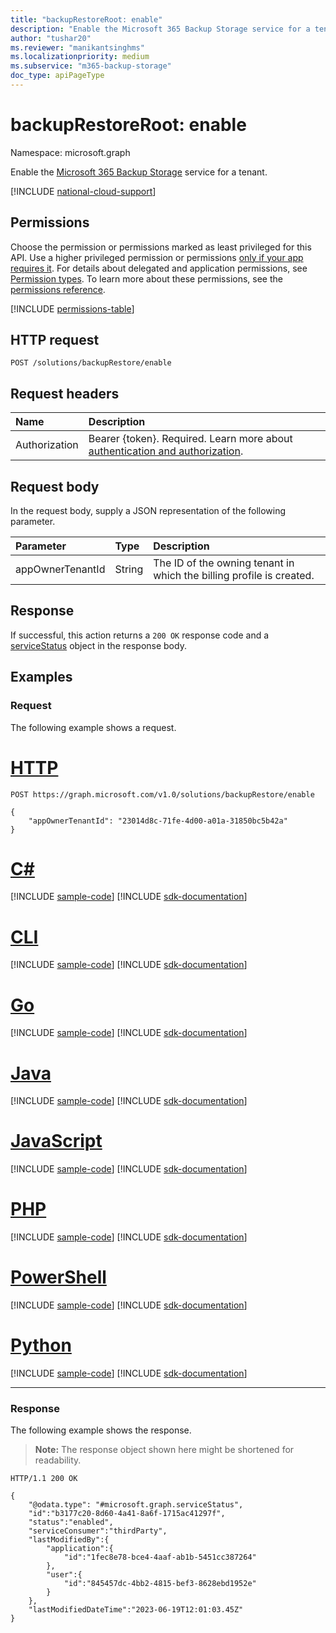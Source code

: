 ```yaml
---
title: "backupRestoreRoot: enable"
description: "Enable the Microsoft 365 Backup Storage service for a tenant."
author: "tushar20"
ms.reviewer: "manikantsinghms"
ms.localizationpriority: medium
ms.subservice: "m365-backup-storage"
doc_type: apiPageType
---
```


# backupRestoreRoot: enable

Namespace: microsoft.graph

Enable the [Microsoft 365 Backup Storage](../resources/backuprestoreroot.md) service for a tenant.

[!INCLUDE [national-cloud-support](../../includes/global-only.md)]

## Permissions

Choose the permission or permissions marked as least privileged for this API. Use a higher privileged permission or permissions [only if your app requires it](/graph/permissions-overview#best-practices-for-using-microsoft-graph-permissions). For details about delegated and application permissions, see [Permission types](/graph/permissions-overview#permission-types). To learn more about these permissions, see the [permissions reference](/graph/permissions-reference).

<!-- { "blockType": "permissions", "name": "backuprestoreroot_enable" } -->
[!INCLUDE [permissions-table](../includes/permissions/backuprestoreroot-enable-permissions.md)]

## HTTP request

<!-- {
  "blockType": "ignored"
}
-->
``` http
POST /solutions/backupRestore/enable
```

## Request headers

|Name|Description|
|:---|:---|
|Authorization|Bearer {token}. Required. Learn more about [authentication and authorization](/graph/auth/auth-concepts).|

## Request body

In the request body, supply a JSON representation of the following parameter.

|Parameter|Type|Description|
|:---|:---|:---|
|appOwnerTenantId|String|The ID of the owning tenant in which the billing profile is created.|

## Response

If successful, this action returns a `200 OK` response code and a [serviceStatus](../resources/servicestatus.md) object in the response body.

## Examples

### Request

The following example shows a request.

# [HTTP](#tab/http)
<!-- {
  "blockType": "request",
  "name": "backuprestoreroot_enable"
}
-->
``` http
POST https://graph.microsoft.com/v1.0/solutions/backupRestore/enable

{
    "appOwnerTenantId": "23014d8c-71fe-4d00-a01a-31850bc5b42a"
}
```

# [C#](#tab/csharp)
[!INCLUDE [sample-code](../includes/snippets/csharp/backuprestoreroot-enable-csharp-snippets.md)]
[!INCLUDE [sdk-documentation](../includes/snippets/snippets-sdk-documentation-link.md)]

# [CLI](#tab/cli)
[!INCLUDE [sample-code](../includes/snippets/cli/backuprestoreroot-enable-cli-snippets.md)]
[!INCLUDE [sdk-documentation](../includes/snippets/snippets-sdk-documentation-link.md)]

# [Go](#tab/go)
[!INCLUDE [sample-code](../includes/snippets/go/backuprestoreroot-enable-go-snippets.md)]
[!INCLUDE [sdk-documentation](../includes/snippets/snippets-sdk-documentation-link.md)]

# [Java](#tab/java)
[!INCLUDE [sample-code](../includes/snippets/java/backuprestoreroot-enable-java-snippets.md)]
[!INCLUDE [sdk-documentation](../includes/snippets/snippets-sdk-documentation-link.md)]

# [JavaScript](#tab/javascript)
[!INCLUDE [sample-code](../includes/snippets/javascript/backuprestoreroot-enable-javascript-snippets.md)]
[!INCLUDE [sdk-documentation](../includes/snippets/snippets-sdk-documentation-link.md)]

# [PHP](#tab/php)
[!INCLUDE [sample-code](../includes/snippets/php/backuprestoreroot-enable-php-snippets.md)]
[!INCLUDE [sdk-documentation](../includes/snippets/snippets-sdk-documentation-link.md)]

# [PowerShell](#tab/powershell)
[!INCLUDE [sample-code](../includes/snippets/powershell/backuprestoreroot-enable-powershell-snippets.md)]
[!INCLUDE [sdk-documentation](../includes/snippets/snippets-sdk-documentation-link.md)]

# [Python](#tab/python)
[!INCLUDE [sample-code](../includes/snippets/python/backuprestoreroot-enable-python-snippets.md)]
[!INCLUDE [sdk-documentation](../includes/snippets/snippets-sdk-documentation-link.md)]

---

### Response

The following example shows the response.
>**Note:** The response object shown here might be shortened for readability.
<!-- {
  "blockType": "response",
  "truncated": true,
  "@odata.type": "microsoft.graph.serviceStatus"
}
-->
``` http
HTTP/1.1 200 OK

{
    "@odata.type": "#microsoft.graph.serviceStatus",
    "id":"b3177c20-8d60-4a41-8a6f-1715ac41297f",
    "status":"enabled",
    "serviceConsumer":"thirdParty",
    "lastModifiedBy":{
        "application":{
            "id":"1fec8e78-bce4-4aaf-ab1b-5451cc387264"
        },
        "user":{
            "id":"845457dc-4bb2-4815-bef3-8628ebd1952e"
        }
    },
    "lastModifiedDateTime":"2023-06-19T12:01:03.45Z"
}
```

